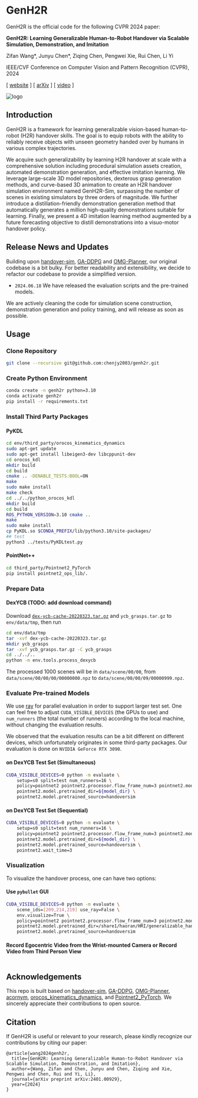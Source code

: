 # GenH2R

GenH2R is the official code for the following CVPR 2024 paper:

**GenH2R: Learning Generalizable Human-to-Robot Handover via Scalable Simulation, Demonstration, and Imitation**

Zifan Wang*, Junyu Chen*, Ziqing Chen, Pengwei Xie, Rui Chen, Li Yi

IEEE/CVF Conference on Computer Vision and Pattern Recognition (CVPR), 2024

[ [website](https://genh2r.github.io/) ] [ [arXiv](https://arxiv.org/abs/2401.00929) ] [ [video](https://www.youtube.com/watch?v=BbphK5QlS1Y) ] 

![logo](1_logo.gif)

## Introduction

GenH2R is a framework for learning generalizable vision-based human-to-robot (H2R) handover skills. The goal is to equip robots with the ability to reliably receive objects with unseen geometry handed over by humans in various complex trajectories.

We acquire such generalizability by learning H2R handover at scale with a comprehensive solution including procedural simulation assets creation, automated demonstration generation, and effective imitation learning. We leverage large-scale 3D model repositories, dexterous grasp generation methods, and curve-based 3D animation to create an H2R handover simulation environment named GenH2R-Sim, surpassing the number of scenes in existing simulators by three orders of magnitude. We further introduce a distillation-friendly demonstration generation method that automatically generates a million high-quality demonstrations suitable for learning. Finally, we present a 4D imitation learning method augmented by a future forecasting objective to distill demonstrations into a visuo-motor handover policy.

## Release News and Updates

Building upon [handover-sim](https://github.com/NVlabs/handover-sim), [GA-DDPG](https://github.com/liruiw/GA-DDPG) and [OMG-Planner](https://github.com/liruiw/OMG-Planner), our original codebase is a bit bulky. For better readability and extensibility, we decide to refactor our codebase to provide a simplified version. 

- `2024.06.18` We have released the evaluation scripts and the pre-trained models.

We are actively cleaning the code for simulation scene construction, demonstration generation and policy training, and will release as soon as possible.

## Usage

### Clone Repository
``` bash
git clone --recursive git@github.com:chenjy2003/genh2r.git
```

### Create Python Environment
``` bash
conda create -n genh2r python=3.10
conda activate genh2r
pip install -r requirements.txt
```

### Install Third Party Packages
#### PyKDL
``` bash
cd env/third_party/orocos_kinematics_dynamics
sudo apt-get update
sudo apt-get install libeigen3-dev libcppunit-dev
cd orocos_kdl
mkdir build
cd build
cmake .. -DENABLE_TESTS:BOOL=ON
make
sudo make install
make check
cd ../../python_orocos_kdl
mkdir build
cd build
ROS_PYTHON_VERSION=3.10 cmake ..
make
sudo make install
cp PyKDL.so $CONDA_PREFIX/lib/python3.10/site-packages/
## test
python3 ../tests/PyKDLtest.py
```
#### PointNet++
``` bash
cd third_party/Pointnet2_PyTorch
pip install pointnet2_ops_lib/.
```
### Prepare Data
#### DexYCB (TODO: add download command)
Download [`dex-ycb-cache-20220323.tar.gz`](https://drive.google.com/uc?export=download&id=1Jqe2iqI7inoEdE3BL4vEs25eT5M7aUHd) and `ycb_grasps.tar.gz` to `env/data/tmp`, then run
``` bash
cd env/data/tmp
tar -xvf dex-ycb-cache-20220323.tar.gz
mkdir ycb_grasps
tar -xvf ycb_grasps.tar.gz -C ycb_grasps
cd ../../..
python -m env.tools.process_dexycb
```

The processed 1000 scenes will be in `data/scene/00/00`, from `data/scene/00/00/00/00000000.npz` to `data/scene/00/00/09/00000999.npz`.

### Evaluate Pre-trained Models
We use [ray](https://github.com/ray-project/ray) for parallel evaluation in order to support larger test set. One can feel free to adjust `CUDA_VISIBLE_DEVICES` (the GPUs to use) and `num_runners` (the total number of runners) according to the local machine, without changing the evaluation results.

We observed that the evaluation results can be a bit different on different devices, which unfortunately originates in some third-party packages. Our evaluation is done on `NVIDIA GeForce RTX 3090`.
#### on DexYCB Test Set (Simultaneous)
``` bash
CUDA_VISIBLE_DEVICES=0 python -m evaluate \
    setup=s0 split=test num_runners=16 \
    policy=pointnet2 pointnet2.processor.flow_frame_num=3 pointnet2.model.obj_pose_pred_frame_num=3 \
    pointnet2.model.pretrained_dir=${model_dir} \
    pointnet2.model.pretrained_source=handoversim
```
#### on DexYCB Test Set (Sequential)
``` bash
CUDA_VISIBLE_DEVICES=0 python -m evaluate \
    setup=s0 split=test num_runners=16 \
    policy=pointnet2 pointnet2.processor.flow_frame_num=3 pointnet2.model.obj_pose_pred_frame_num=3 \
    pointnet2.model.pretrained_dir=${model_dir} \
    pointnet2.model.pretrained_source=handoversim \
    pointnet2.wait_time=3
```
### Visualization
To visualize the handover process, one can have two options:
#### Use `pybullet` GUI
``` bash
CUDA_VISIBLE_DEVICES=0 python -m evaluate \
    scene_ids=[209,214,219] use_ray=False \
    env.visualize=True \
    policy=pointnet2 pointnet2.processor.flow_frame_num=3 pointnet2.model.obj_pose_pred_frame_num=3 \
    pointnet2.model.pretrained_dir=/share1/haoran/HRI/generalizable_handover/output/t450_bc_omg_replan5_landmark_smooth0.08_use_hand_flow3_pred3_wd0.0001_pred0.5_300w_no_accum_3 \
    pointnet2.model.pretrained_source=handoversim
```
#### Record Egocentric Video from the Wrist-mounted Camera or Record Video from Third Person View
``` bash

```
## Acknowledgements
This repo is built based on [handover-sim](https://github.com/NVlabs/handover-sim), [GA-DDPG](https://github.com/liruiw/GA-DDPG), [OMG-Planner](https://github.com/liruiw/OMG-Planner), [acornym](https://github.com/NVlabs/acronym), [orocos_kinematics_dynamics](https://github.com/orocos/orocos_kinematics_dynamics), and [Pointnet2_PyTorch](https://github.com/erikwijmans/Pointnet2_PyTorch). We sincerely appreciate their contributions to open source.

## Citation
If GenH2R is useful or relevant to your research, please kindly recognize our contributions by citing our paper:
```
@article{wang2024genh2r,
  title={GenH2R: Learning Generalizable Human-to-Robot Handover via Scalable Simulation, Demonstration, and Imitation},
  author={Wang, Zifan and Chen, Junyu and Chen, Ziqing and Xie, Pengwei and Chen, Rui and Yi, Li},
  journal={arXiv preprint arXiv:2401.00929},
  year={2024}
}
```
